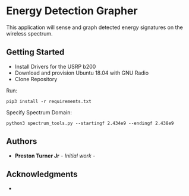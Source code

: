# Energy Detection Grapher

This application will sense and graph detected energy signatures on the wireless spectrum.

## Getting Started

- Install Drivers for the USRP b200
- Download and provision Ubuntu 18.04 with GNU Radio
- Clone Repository

Run:
```
pip3 install -r requirements.txt
```
Specify Spectrum Domain:
```
python3 spectrum_tools.py --startingf 2.434e9 --endingf 2.438e9
```
## Authors

* **Preston Turner Jr** - *Initial work* - 

## Acknowledgments

* 
